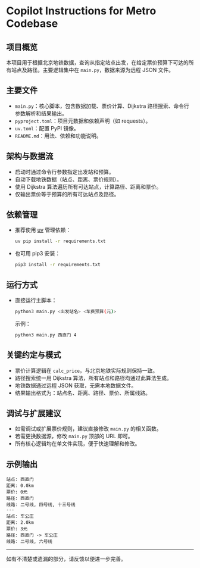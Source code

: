 # Copilot Instructions for Metro Codebase

## 项目概览

本项目用于根据北京地铁数据，查询从指定站点出发，在给定票价预算下可达的所有站点及路径。主要逻辑集中在 `main.py`，数据来源为远程 JSON 文件。

## 主要文件

- `main.py`：核心脚本，包含数据加载、票价计算、Dijkstra 路径搜索、命令行参数解析和结果输出。
- `pyproject.toml`：项目元数据和依赖声明（如 requests）。
- `uv.toml`：配置 PyPI 镜像。
- `README.md`：用法、依赖和功能说明。

## 架构与数据流

- 启动时通过命令行参数指定出发站和预算。
- 自动下载地铁数据（站点、距离、票价规则）。
- 使用 Dijkstra 算法遍历所有可达站点，计算路径、距离和票价。
- 仅输出票价等于预算的所有可达站点及路径。

## 依赖管理

- 推荐使用 [uv](https://github.com/astral-sh/uv) 管理依赖：
  ```bash
  uv pip install -r requirements.txt
  ```
- 也可用 pip3 安装：
  ```bash
  pip3 install -r requirements.txt
  ```

## 运行方式

- 直接运行主脚本：
  ```bash
  python3 main.py <出发站名> <车费预算(元)>
  ```
  示例：
  ```bash
  python3 main.py 西直门 4
  ```

## 关键约定与模式

- 票价计算逻辑在 `calc_price`，与北京地铁实际规则保持一致。
- 路径搜索统一用 Dijkstra 算法，所有站点和路径均通过此算法生成。
- 地铁数据通过远程 JSON 获取，无需本地数据文件。
- 结果输出格式为：站点名、距离、路径、票价、所属线路。

## 调试与扩展建议

- 如需调试或扩展票价规则，建议直接修改 `main.py` 的相关函数。
- 若需更换数据源，修改 `main.py` 顶部的 URL 即可。
- 所有核心逻辑均在单文件实现，便于快速理解和修改。

## 示例输出

```
站点: 西直门
距离: 0.0km
票价: 0元
路径: 西直门
线路: 二号线, 四号线, 十三号线
---
站点: 车公庄
距离: 2.0km
票价: 3元
路径: 西直门 -> 车公庄
线路: 二号线, 六号线
```

---

如有不清楚或遗漏的部分，请反馈以便进一步完善。
